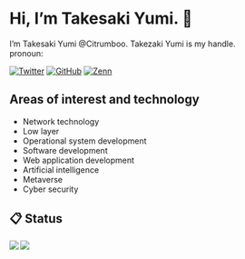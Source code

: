 #  Hi, I’m Takesaki Yumi. 👋

I’m Takesaki Yumi @Citrumboo. Takezaki Yumi is my handle.  
pronoun: 

[![Twitter](https://img.shields.io/badge/Twitter-Citrumboo-1DA1F2?style=flat-square&logo=twitter&style=plastic)](https://twitter.com/Citrumboo)
[![GitHub](https://img.shields.io/badge/GitHub-Citrumboo-000?style=flat-square&logo=github&style=plastic)](https://github.com/Citrumboo)
[![Zenn](https://img.shields.io/badge/Zenn-Citrumboo-3EA8FF?style=flat-square&logo=zenn)](https://zenn.dev/citrumboo)

## Areas of interest and technology
- Network technology
- Low layer
- Operational system development
- Software development
- Web application development
- Artificial intelligence
- Metaverse
- Cyber security

## 📋 Status

<!-- リポジトリステータス -->
<a href="https://github.com/anuraghazra/github-readme-stats">
  <img align="left" src="https://github-readme-stats.vercel.app/api?username=Citrumboo&count_private=true&show_icons=true" />
</a>

<!-- ソースコード統計 -->
<a href="https://github.com/anuraghazra/github-readme-stats">
  <img align="left" src="https://github-readme-stats.vercel.app/api/top-langs/?username=Citrumboo" />
</a>

<!---
- 👀 I’m interested in ...
- 🌱 I’m currently learning ...
- 💞️ I’m looking to collaborate on ...
- 📫 How to reach me ...
Citrumboo/Citrumboo is a ✨ special ✨ repository because its `README.md` (this file) appears on your GitHub profile.
You can click the Preview link to take a look at your changes.
--->
